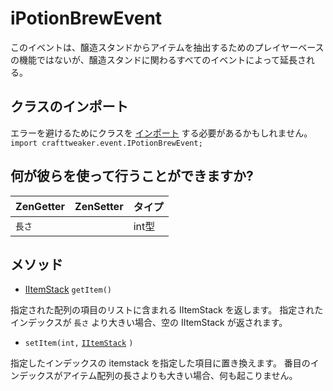 # iPotionBrewEvent

このイベントは、醸造スタンドからアイテムを抽出するためのプレイヤーベースの機能ではないが、醸造スタンドに関わるすべてのイベントによって延長される。

## クラスのインポート
エラーを避けるためにクラスを [インポート](/AdvancedFunctions/Import/) する必要があるかもしれません。  
`import crafttweaker.event.IPotionBrewEvent;`

## 何が彼らを使って行うことができますか?

| ZenGetter | ZenSetter | タイプ  |
| --------- | --------- | ---- |
| `長さ`      |           | int型 |

## メソッド

- [IItemStack](/Vanilla/Items/IItemStack/) `getItem()`

指定された配列の項目のリストに含まれる IItemStack を返します。 指定されたインデックスが `長さ` より大きい場合、空の IItemStack が返されます。

- `setItem(int,` [`IItemStack`](/Vanilla/Items/IItemStack/) `)`

指定したインデックスの itemstack を指定した項目に置き換えます。 番目のインデックスがアイテム配列の長さよりも大きい場合、何も起こりません。
